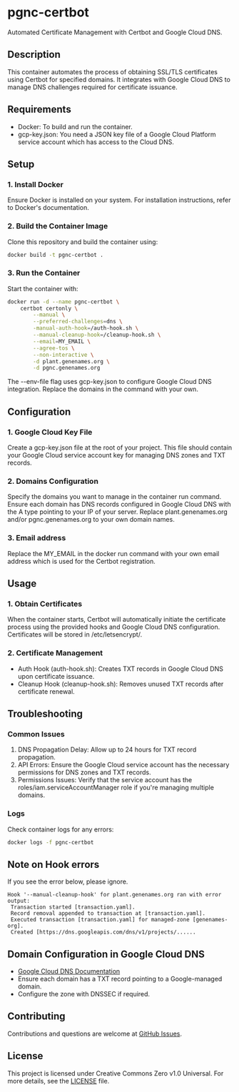 # pgnc-certbot

Automated Certificate Management with Certbot and Google Cloud DNS.

## Description

This container automates the process of obtaining SSL/TLS certificates using Certbot for specified domains. It integrates with Google Cloud DNS to manage DNS challenges required for certificate issuance.

## Requirements

- Docker: To build and run the container.
- gcp-key.json: You need a JSON key file of a Google Cloud Platform service account which has access to the Cloud DNS.

## Setup

### 1. Install Docker

Ensure Docker is installed on your system. For installation instructions, refer to Docker's documentation.

### 2. Build the Container Image

Clone this repository and build the container using:

```BASH
docker build -t pgnc-certbot .
```

### 3. Run the Container

Start the container with:

```BASH
docker run -d --name pgnc-certbot \
    certbot certonly \
        --manual \
        --preferred-challenges=dns \
        -manual-auth-hook=/auth-hook.sh \
        --manual-cleanup-hook=/cleanup-hook.sh \
        --email=MY_EMAIL \
        --agree-tos \
        --non-interactive \
        -d plant.genenames.org \
        -d pgnc.genenames.org
```

The --env-file flag uses gcp-key.json to configure Google Cloud DNS integration.
Replace the domains in the command with your own.

## Configuration

### 1. Google Cloud Key File

Create a gcp-key.json file at the root of your project. This file should contain your Google Cloud service account key for managing DNS zones and TXT records.

### 2. Domains Configuration

Specify the domains you want to manage in the container run command. Ensure each domain has DNS records configured in Google Cloud DNS with the A type pointing to your IP of your server. Replace plant.genenames.org and/or pgnc.genenames.org to your own domain names.

### 3. Email address

Replace the MY_EMAIL in the docker run command with your own email address which is used for the Certbot registration.

## Usage

### 1. Obtain Certificates

When the container starts, Certbot will automatically initiate the certificate process using the provided hooks and Google Cloud DNS configuration. Certificates will be stored in /etc/letsencrypt/.

### 2. Certificate Management

- Auth Hook (auth-hook.sh): Creates TXT records in Google Cloud DNS upon certificate issuance.
- Cleanup Hook (cleanup-hook.sh): Removes unused TXT records after certificate renewal.

## Troubleshooting

### Common Issues

1. DNS Propagation Delay: Allow up to 24 hours for TXT record propagation.
2. API Errors: Ensure the Google Cloud service account has the necessary permissions for DNS zones and TXT records.
3. Permissions Issues: Verify that the service account has the roles/iam.serviceAccountManager role if you're managing multiple domains.

### Logs

Check container logs for any errors:

```BASH
docker logs -f pgnc-certbot
```

## Note on Hook errors

If you see the error below, please ignore.

```TEXT
Hook '--manual-cleanup-hook' for plant.genenames.org ran with error output:
 Transaction started [transaction.yaml].
 Record removal appended to transaction at [transaction.yaml].
 Executed transaction [transaction.yaml] for managed-zone [genenames-org].
 Created [https://dns.googleapis.com/dns/v1/projects/......
```

## Domain Configuration in Google Cloud DNS

- [Google Cloud DNS Documentation](https://cloud.google.com/dns/docs)
- Ensure each domain has a TXT record pointing to a Google-managed domain.
- Configure the zone with DNSSEC if required.

## Contributing

Contributions and questions are welcome at [GitHub Issues](https://github.com/HGNC/pgnc-certbot/issues).

## License

This project is licensed under Creative Commons Zero v1.0 Universal. For more details, see the [LICENSE](https://github.com/HGNC/pgnc-certbot/blob/main/LICENSE) file.
